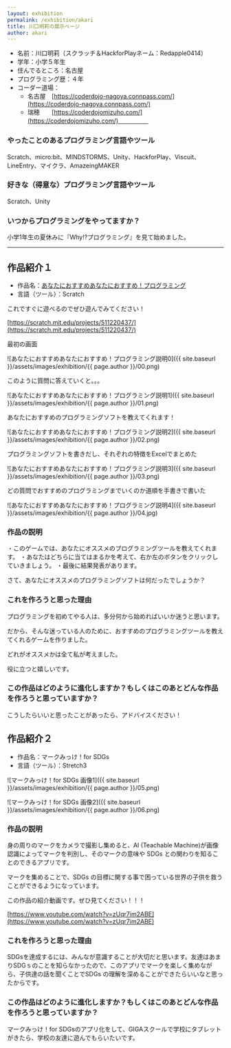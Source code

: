 ```yaml
---
layout: exhibition
permalink: /exhibition/akari
title: 川口明莉の展示ページ
author: akari
---
```

- 名前：川口明莉（スクラッチ＆HackforPlayネーム：Redapple0414）
- 学年：小学５年生
- 住んでるところ：名古屋
- プログラミング歴：４年
- コーダー道場：
    - 名古屋　[https://coderdojo-nagoya.connpass.com/](https://coderdojo-nagoya.connpass.com/)
    - 瑞穂　　[https://coderdojomizuho.com/](https://coderdojomizuho.com/)　　　　　

### やったことのあるプログラミング言語やツール

Scratch、micro:bit、MINDSTORMS、Unity、HackforPlay、Viscuit、LineEntry、マイクラ、AmazeingMAKER

### 好きな（得意な）プログラミング言語やツール

Scratch、Unity

### いつからプログラミングをやってますか？

小学1年生の夏休みに『Why⁉プログラミング』を見て始めました。

---

## 作品紹介１

- 作品名：[あなたにおすすめあなたにおすすめ！プログラミング](https://scratch.mit.edu/projects/511220437/)
- 言語（ツール）：Scratch

これですぐに遊べるのでぜひ遊んでみてください！

[https://scratch.mit.edu/projects/511220437/](https://scratch.mit.edu/projects/511220437/)

最初の画面

![あなたにおすすめあなたにおすすめ！プログラミング説明0]({{ site.baseurl }}/assets/images/exhibition/{{ page.author }}/00.png)

このように質問に答えていくと。。。

![あなたにおすすめあなたにおすすめ！プログラミング説明1]({{ site.baseurl }}/assets/images/exhibition/{{ page.author }}/01.png)

あなたにおすすめのプログラミングソフトを教えてくれます！

![あなたにおすすめあなたにおすすめ！プログラミング説明2]({{ site.baseurl }}/assets/images/exhibition/{{ page.author }}/02.png)

プログラミングソフトを書きだし、それぞれの特徴をExcelでまとめた

![あなたにおすすめあなたにおすすめ！プログラミング説明3]({{ site.baseurl }}/assets/images/exhibition/{{ page.author }}/03.png)

どの質問でおすすめのプログラミングまでいくのか道順を手書きで書いた

![あなたにおすすめあなたにおすすめ！プログラミング説明4]({{ site.baseurl }}/assets/images/exhibition/{{ page.author }}/04.jpg)

### 作品の説明

・このゲームでは、あなたにオススメのプログラミングツールを教えてくれます。
・あなたはどちらに当てはまるかを考えて、右か左のボタンをクリックしていきましょう。
・最後に結果発表があります。

さて、あなたにオススメのプログラミングソフトは何だったでしょうか？

### これを作ろうと思った理由

プログラミングを初めてやる人は、多分何から始めればいいか迷うと思います。

だから、そんな迷っている人のために、おすすめのプログラミングツールを教えてくれるゲームを作りました。

どれがオススメかは全て私が考えました。

役に立つと嬉しいです。

### この作品はどのように進化しますか？もしくはこのあとどんな作品を作ろうと思っていますか？

こうしたらいいと思ったことがあったら、アドバイスください！

## 作品紹介２

- 作品名：マークみっけ！for SDGs
- 言語（ツール）：Stretch3

![マークみっけ！for SDGs 画像1]({{ site.baseurl }}/assets/images/exhibition/{{ page.author }}/05.png)

![マークみっけ！for SDGs 画像2]({{ site.baseurl }}/assets/images/exhibition/{{ page.author }}/06.png)

### 作品の説明

身の周りのマークをカメラで撮影し集めると、AI (Teachable Machine)が画像認識によってマークを判別し、そのマークの意味や SDGs との関わりを知ることのできるアプリです。

マークを集めることで、SDGs の目標に関する事で困っている世界の子供を救うことができるようになっています。

この作品の紹介動画です。ぜひ見てください！！！

[https://www.youtube.com/watch?v=zUqr7im2ABE](https://www.youtube.com/watch?v=zUqr7im2ABE)

### これを作ろうと思った理由

SDGsを達成するには、みんなが意識することが大切だと思います。友達はあまりSDGｓのことを知らなかったので、このアプリでマークを楽しく集めながら、子供達の話を聞くことでSDGs の理解を深めることができたらいいなと思ったからです。

### この作品はどのように進化しますか？もしくはこのあとどんな作品を作ろうと思っていますか？

マークみっけ！for SDGsのアプリ化をして、GIGAスクールで学校にタブレットがきたら、学校の友達に遊んでもらいたいです。
